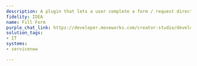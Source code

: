 ```yaml
---
description: A plugin that lets a user complete a form / request directly in chat.
fidelity: IDEA
name: Fill Form
purple_chat_link: https://developer.moveworks.com/creator-studio/developer-tools/purple-chat/?conversation=%7B%22startTimestamp%22%3A%2211%3A43%2BAM%22%2C%22messages%22%3A%5B%7B%22role%22%3A%22user%22%2C%22parts%22%3A%5B%7B%22richText%22%3A%22I+need+a+new+iPhone+for+work.%22%7D%5D%7D%2C%7B%22role%22%3A%22assistant%22%2C%22parts%22%3A%5B%7B%22richText%22%3A%22%3Cp%3ESure%2C+I+can+help+with+that.%3Cbr%3EPlease+provide+the+following+details%3A%3C%2Fp%3E%22%7D%5D%7D%2C%7B%22role%22%3A%22assistant%22%2C%22parts%22%3A%5B%7B%22richText%22%3A%22%3Cp%3E%3Cb%3EModel%3A%3C%2Fb%3E+iPhone+14%2C+iPhone+14+Pro%3Cbr%3E%3Cb%3EColor%3A%3C%2Fb%3E+Black%2C+White%2C+Blue%3Cbr%3E%3Cb%3EStorage%3A%3C%2Fb%3E+128GB%2C+256GB%2C+512GB%3Cbr%3E%3C%2Fp%3E%22%7D%5D%7D%2C%7B%22role%22%3A%22user%22%2C%22parts%22%3A%5B%7B%22richText%22%3A%22iPhone+14+Pro%2C+Black%2C+256GB%22%7D%5D%7D%2C%7B%22role%22%3A%22assistant%22%2C%22parts%22%3A%5B%7B%22richText%22%3A%22%3Cp%3EThanks.+Here%27s+what+I+have%3A%3Cbr%3E%3C%2Fp%3E%22%7D%2C%7B%22richText%22%3A%22%3Cb%3E%3Cp%3EPlease+confirm+your+request%3Cbr%3E%3C%2Fp%3E%3C%2Fb%3E%3Cbr%3E%3Cp%3E%3Cb%3EModel%3A%3C%2Fb%3E+iPhone+14+Pro%3Cbr%3E%3Cb%3EColor%3A%3C%2Fb%3E+Black%3Cbr%3E%3Cb%3EStorage%3A%3C%2Fb%3E+256GB%3Cbr%3E%3C%2Fp%3E%22%7D%2C%7B%22buttons%22%3A%5B%7B%22style%22%3A%22filled%22%2C%22buttonText%22%3A%22Submit+Request%22%7D%2C%7B%22style%22%3A%22outlined%22%2C%22buttonText%22%3A%22Edit+Details%22%7D%2C%7B%22style%22%3A%22outlined%22%2C%22buttonText%22%3A%22Cancel%22%7D%5D%7D%5D%7D%2C%7B%22role%22%3A%22assistant%22%2C%22parts%22%3A%5B%7B%22richText%22%3A%22Your+request+has+been+submitted+to+ServiceNow.+You+will+receive+a+confirmation+shortly.%22%7D%5D%7D%5D%7D
solution_tags:
- IT
systems:
- servicenow

---
```

